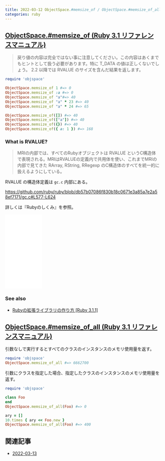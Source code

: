 ```yaml
---
title: 2022-03-12 ObjectSpace.#memsize_of / ObjectSpace.#memsize_of_all
categories: ruby
---
```


## [ObjectSpace.#memsize_of (Ruby 3.1 リファレンスマニュアル)](https://docs.ruby-lang.org/ja/latest/method/ObjectSpace/m/memsize_of.html)

> 戻り値の内容は完全ではない事に注意してください。この内容はあくまでもヒントとして扱う必要があります。特に T_DATA の値は正しくないでしょう。 2.2 以降では RVALUE のサイズを含んだ結果を返します。

```rb
require 'objspace'

ObjectSpace.memsize_of 1 #=> 0
ObjectSpace.memsize_of :a #=> 0
ObjectSpace.memsize_of "a"#=> 40
ObjectSpace.memsize_of "a" * 23 #=> 40
ObjectSpace.memsize_of "a" * 24 #=> 65
```

```rb
ObjectSpace.memsize_of([]) #=> 40
ObjectSpace.memsize_of(["a"]) #=> 40
ObjectSpace.memsize_of({}) #=> 40
ObjectSpace.memsize_of({ a: 1 }) #=> 168
```

### What is RVALUE?

> MRIの内部では、すべてのRubyオブジェクトは RVALUE というC構造体で表現される。MRIはRVALUEの定義内で共用体を使い、これまでMRIの内部で見てきた RArray, RString, RRegexp のC構造体のすべてを統一的に扱えるようにしている。

RVALUE の構造体定義は `gc.c` 内部にある。

<https://github.com/ruby/ruby/blob/db57b07086f830b18c0671e3a85a7e2a58ef7171/gc.c#L577-L624>

詳しくは『Rubyのしくみ』を参照。

<iframe style="width:120px;height:240px;" marginwidth="0" marginheight="0" scrolling="no" frameborder="0" src="//rcm-fe.amazon-adsystem.com/e/cm?lt1=_blank&bc1=000000&IS2=1&bg1=FFFFFF&fc1=000000&lc1=0000FF&t=toshimaru-22&language=ja_JP&o=9&p=8&l=as4&m=amazon&f=ifr&ref=as_ss_li_til&asins=4274050653&linkId=bc2f0b6e76724f4944b6916cdb18d172"></iframe>

### See also

- [Rubyの拡張ライブラリの作り方 [Ruby 3.1.1]](https://ruby-doc.org/core-3.1.1/doc/extension_ja_rdoc.html)

## [ObjectSpace.#memsize_of_all (Ruby 3.1 リファレンスマニュアル)](https://docs.ruby-lang.org/ja/latest/method/ObjectSpace/m/memsize_of_all.html)


引数なしで実行するとすべてのクラスのインスタンスのメモリ使用量を返す。

```rb
require 'objspace'
ObjectSpace.memsize_of_all #=> 6662700
```

引数にクラスを指定した場合、指定したクラスのインスタンスのメモリ使用量を返す。

```rb
require 'objspace'

class Foo
end
ObjectSpace.memsize_of_all(Foo) #=> 0

ary = []
10.times { ary << Foo.new }
ObjectSpace.memsize_of_all(Foo) #=> 400
```

## 関連記事

- [2022-03-13](/2022-03-13)
